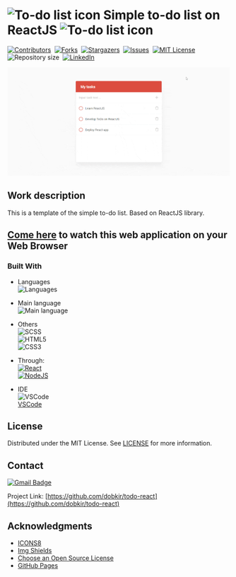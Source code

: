 # ![To-do list icon](https://img.icons8.com/ios/36/7bb9ec/checklist--v2.png) Simple to-do list on ReactJS ![To-do list icon](https://img.icons8.com/ios/36/7bb9ec/checklist--v2.png) 

[![Contributors][contributors-shield]][contributors-url]&nbsp;
[![Forks][forks-shield]][forks-url]&nbsp;
[![Stargazers][stars-shield]][stars-url]&nbsp;
[![Issues][issues-shield]][issues-url]&nbsp;
[![MIT License][license-shield]][license-url]&nbsp;
![Repository size][repo-size-shield]&nbsp;
[![LinkedIn][linkedin-shield]][linkedin-url]

![Website trailer][product-screenshot]

<!-- WORK DESCRIPTION -->
## Work description

This is a template of the simple to-do list. Based on ReactJS library.

<!-- LINK TO WEBSITE -->
## [Come here](https://dobkir.github.io/todo-react/) to watch this web application on your Web Browser

<!-- TOOLS -->
### Built With

- Languages<br>
![Languages][languages-shield]

- Main language<br>
![Main language][main-language-shield]

- Others<br>
![SCSS](https://img.shields.io/badge/SCSS-27.2%25-bf4080?logo=Html5&logoColor=bf4080&style=for-the-badge)<br>
![HTML5](https://img.shields.io/badge/HTML5-14.4%25-e34c26?logo=HTML5&logoColor=e34c26&style=for-the-badge)<br>
![CSS3](https://img.shields.io/badge/CSS3-3.1%25-563d7c?logo=CSS3&logoColor=fff&style=for-the-badge)

- Through:<br>
[![React](https://img.shields.io/badge/React-282c34?style=for-the-badge&logo=React&logoColor=61dafb)](https://reactjs.org/)<br>
[![NodeJS](https://img.shields.io/badge/Node.js-026e00?style=for-the-badge&logo=Node.js&logoColor=fff)](https://nodejs.org/)


- IDE<br>
![VSCode](https://img.icons8.com/color/48/000000/visual-studio-code-2019.png)<br>
 [VSCode](https://code.visualstudio.com/)

<!-- LICENSE -->
## License

Distributed under the MIT License. See [LICENSE](LICENSE.txt) for more information.

<!-- CONTACT -->
## Contact

[![Gmail Badge](https://img.shields.io/badge/Gmail-d14836?style=for-the-badge&logo=Gmail&logoColor=white&link=mailto:p.kirillov2020@gmail.com)](mailto:p.kirillov2020@gmail.com)

Project Link: [https://github.com/dobkir/todo-react](https://github.com/dobkir/todo-react)

<!-- ACKNOWLEDGMENTS -->
## Acknowledgments
- [ICONS8](https://icons8.com/)
- [Img Shields](https://shields.io)
- [Choose an Open Source License](https://choosealicense.com)
- [GitHub Pages](https://pages.github.com)

<!-- MARKDOWN LINKS & IMAGES -->
<!-- https://www.markdownguide.org/basic-syntax/#reference-style-links -->
[contributors-shield]: https://img.shields.io/github/contributors/dobkir/todo-react.svg?style=for-the-badge
[contributors-url]: https://github.com/dobkir/todo-react/graphs/contributors
[forks-shield]: https://img.shields.io/github/forks/dobkir/todo-react.svg?style=for-the-badge
[forks-url]: https://github.com/dobkir/todo-react/network/members
[stars-shield]: https://img.shields.io/github/stars/dobkir/todo-react.svg?style=for-the-badge
[stars-url]: https://github.com/dobkir/todo-react/stargazers
[issues-shield]: https://img.shields.io/github/issues/dobkir/todo-react.svg?style=for-the-badge
[issues-url]: https://github.com/dobkir/todo-react/issues
[license-shield]: https://img.shields.io/github/license/dobkir/todo-react.svg?style=for-the-badge
[license-url]: https://github.com/dobkir/todo-react/blob/master/LICENSE.txt
[linkedin-shield]: https://img.shields.io/badge/-LinkedIn-black.svg?style=for-the-badge&logo=linkedin&colorB=555
[linkedin-url]: https://www.linkedin.com/in/pavel-kirillov-dobkir
[repo-size-shield]: https://img.shields.io/github/repo-size/dobkir/todo-react.svg?style=for-the-badge
[languages-shield]: https://img.shields.io/github/languages/count/dobkir/todo-react.svg?style=for-the-badge
[main-language-shield]: https://img.shields.io/github/languages/top/dobkir/todo-react.svg?style=for-the-badge&color=f1e05a
[product-screenshot]: https://github.com/dobkir/trailers/blob/master/todo_react_trailer/todo_react_trailer.gif